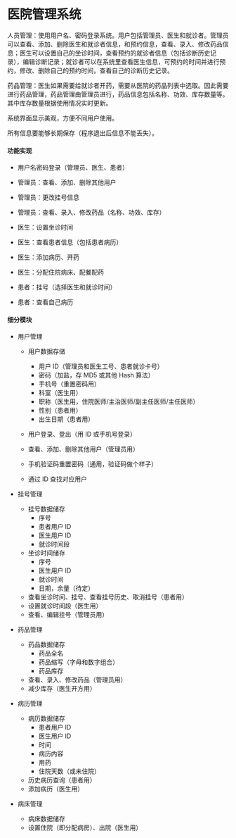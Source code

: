 # 医院管理系统

人员管理：使用用户名、密码登录系统。用户包括管理员、医生和就诊者。管理员可以查看、添加、删除医生和就诊者信息，和预约信息，查看、录入、修改药品信息；医生可以设置自己的坐诊时间，查看预约的就诊者信息（包括诊断历史记录），编辑诊断记录；就诊者可以在系统里查看医生信息，可预约的时间并进行预约，修改、删除自己的预约时间，查看自己的诊断历史记录。

药品管理：医生如果需要给就诊者开药，需要从医院的药品列表中选取。因此需要进行药品管理，药品管理由管理员进行，药品信息包括名称、功效、库存数量等。其中库存数量根据使用情况实时更新。

系统界面显示美观，方便不同用户使用。

所有信息要能够长期保存（程序退出后信息不能丢失）。

#### 功能实现

-   用户名密码登录（管理员、医生、患者）

-   管理员：查看、添加、删除其他用户
-   管理员：更改挂号信息
-   管理员：查看、录入、修改药品（名称、功效、库存）
-   医生：设置坐诊时间
-   医生：查看患者信息（包括患者病历）
-   医生：添加病历、开药
-   医生：分配住院病床、配餐配药
-   患者：挂号（选择医生和就诊时间）
-   患者：查看自己病历

#### 细分模块

-   用户管理

    -   用户数据存储

        -   用户 ID（管理员和医生工号、患者就诊卡号）
        -   密码（加盐，存 MD5 或其他 Hash 算法）
        -   手机号（重置密码用）
        -   科室（医生用）
        -   职称（医生用，住院医师/主治医师/副主任医师/主任医师）
        -   性别（患者用）
        -   出生日期（患者用）

    -   用户登录、登出（用 ID 或手机号登录）
    -   查看、添加、删除其他用户（管理员用）
    -   手机验证码重置密码（通用，验证码做个样子）
    -   通过 ID 查找对应用户

-   挂号管理

    -   挂号数据储存
        -   序号
        -   患者用户 ID
        -   医生用户 ID
        -   就诊时间段
    -   坐诊时间储存
        -   序号
        -   医生用户 ID
        -   就诊时间
        -   日期，余量（待定）
    -   查看坐诊时间、挂号、查看挂号历史、取消挂号（患者用）
    -   设置就诊时间段（医生用）
    -   查看、编辑挂号（管理员用）

-   药品管理

    -   药品数据储存
        -   药品全名
        -   药品缩写（字母和数字组合）
        -   药品库存
    -   查看、录入、修改药品（管理员用）
    -   减少库存（医生开方用）

-   病历管理

    -   病历数据储存
        -   患者用户 ID
        -   医生用户 ID
        -   时间
        -   病历内容
        -   用药
        -   住院天数（或未住院）
    -   历史病历查询（患者用）
    -   添加病历（医生用）

-   病床管理

    -   病床数据储存
    -   设置住院（即分配病房）、出院（医生用）
